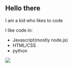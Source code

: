 ## Hello there 

I am a kid who likes to code

I like code in:
- Javascript(mostly node.js) 
- HTML/CSS
- python


![](https://github-readme-stats.vercel.app/api/top-langs/?username=ez-kowal)
